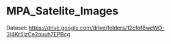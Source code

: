 # MPA_Satelite_Images

Dataset: https://drive.google.com/drive/folders/12cfof8wcWO-3I4Kr5IzCe2ouuh7EPBcg
